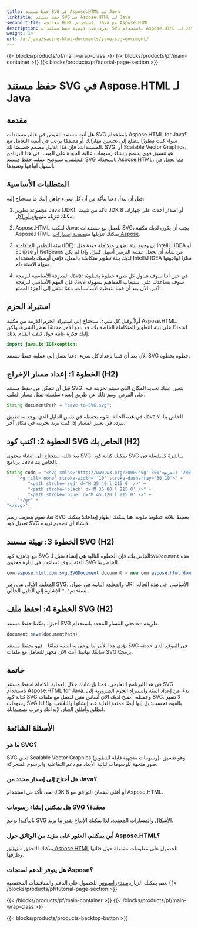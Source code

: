 ```yaml
---
title: حفظ مستند SVG في Aspose.HTML لـ Java
linktitle: حفظ مستند SVG في Aspose.HTML لـ Java
second_title: معالجة HTML باستخدام Java مع Aspose.HTML
description: تعرف على كيفية حفظ مستندات SVG باستخدام Aspose.HTML لـ Java من خلال هذا الدليل السهل خطوة بخطوة والمليء بالأمثلة.
weight: 14
url: /ar/java/saving-html-documents/save-svg-document/
---
```


{{< blocks/products/pf/main-wrap-class >}}
{{< blocks/products/pf/main-container >}}
{{< blocks/products/pf/tutorial-page-section >}}

# حفظ مستند SVG في Aspose.HTML لـ Java

## مقدمة
هل أنت مستعد للغوص في عالم مستندات SVG باستخدام Aspose.HTML for Java؟ سواء كنت مطورًا يتطلع إلى تحسين مهاراتك أو مصممًا يرغب في أتمتة التعامل مع المستندات، فإن هذا الدليل مصمم خصيصًا لك. SVG، أو Scalable Vector Graphics، هو تنسيق قوي يسمح بإنشاء رسومات عالية الجودة على الويب. في هذا البرنامج التعليمي، سنوضح عملية حفظ مستند SVG باستخدام Aspose.HTML، مما يجعل من السهل اتباعها وتنفيذها.
## المتطلبات الأساسية
قبل أن نبدأ، دعنا نتأكد من أن كل شيء جاهز. إليك ما ستحتاج إليه:
1.  مجموعة تطوير Java (JDK): تأكد من تثبيت JDK 8 أو إصدار أحدث على جهازك. يمكنك تنزيله من[موقع أوراكل](https://www.oracle.com/java/technologies/javase-jdk11-downloads.html).
  
2.  Aspose.HTML لمكتبة Java: للعمل مع مستندات SVG، يجب أن يكون لديك مكتبة Aspose.HTML. يمكنك تنزيلها من[صفحة إصدارات Aspose](https://releases.aspose.com/html/java/).
3. بيئة التطوير المتكاملة (IDE): إن وجود بيئة تطوير متكاملة جيدة مثل IntelliJ IDEA أو Eclipse أو NetBeans من شأنه أن يجعل عملية الترميز أسهل كثيرًا. وإذا لم يكن لديك بيئة تطوير متكاملة بالفعل، فإنني أوصيك باستخدام IntelliJ IDEA نظرًا لواجهتها سهلة الاستخدام.
4. المعرفة الأساسية لبرمجة Java: في حين أننا سوف نتناول كل شيء خطوة بخطوة، فإن الفهم الأساسي لبرمجة Java سوف يساعدك على استيعاب المفاهيم بسهولة أكبر.
الآن بعد أن قمنا بتغطية الأساسيات، دعنا ننتقل إلى الجزء الممتع!
## استيراد الحزم
أولاً وقبل كل شيء، ستحتاج إلى استيراد الحزم اللازمة من مكتبة Aspose.HTML. اعتمادًا على بيئة التطوير المتكاملة الخاصة بك، قد يبدو الأمر مختلفًا بعض الشيء، ولكن إليك فكرة عامة حول كيفية القيام بذلك:
```java
import java.io.IOException;
```

الآن بعد أن قمنا بإعداد كل شيء، دعنا ننتقل إلى عملية حفظ مستند SVG خطوة بخطوة.
## الخطوة 1: إعداد مسار الإخراج (H2)
قبل أن تتمكن من حفظ مستند SVG، يتعين عليك تحديد المكان الذي سيتم تخزينه فيه على القرص. ويتم ذلك عن طريق إنشاء سلسلة تمثل مسار الملف.
```java
String documentPath = "save-to-SVG.svg";
```
في هذه الحالة، نقوم بحفظه في نفس الدليل الذي يوجد به تطبيق Java الخاص بنا. لا تتردد في تغيير المسار إذا كنت تريد تخزينه في مكان آخر.
## الخطوة 2: اكتب كود SVG الخاص بك (H2)
بعد ذلك، ستحتاج إلى إنشاء محتوى SVG. يمكنك كتابة كود SVG مباشرةً كسلسلة في برنامج Java الخاص بك.
```java
String code = "<svg xmlns='http://www.w3.org/2000/svg' الارتفاع='200' العرض='300'>" +
    "<g fill='none' stroke-width= '10' stroke-dasharray='30 10'>" +
        "<path stroke='red' d='M 25 40 l 215 0' />" +
        "<path stroke='black' d='M 35 80 l 215 0' />" +
        "<path stroke='blue' d='M 45 120 l 215 0' />" +
    "</g>" +
"</svg>";
```
هنا، نقوم بتعريف رسم SVG بسيط بثلاثة خطوط ملونة. هنا يمكنك إظهار إبداعك! يمكنك تعديل كود SVG لإنشاء أي تصميم تريده.
## الخطوة 3: تهيئة مستند SVG (H2)
 مع جاهزية كود SVG الخاص بك، فإن الخطوة التالية هي إنشاء مثيل لـ`SVGDocument` هذه الفئة سوف تساعدنا في إدارة محتوى SVG الخاص بنا.
```java
com.aspose.html.dom.svg.SVGDocument document = new com.aspose.html.dom.svg.SVGDocument(code, ".");
```
 المعلمة الأولى هي رمز SVG، والمعلمة الثانية هي عنوان URI الأساسي. في هذه الحالة، نستخدم`"."` للإشارة إلى الدليل الحالي.
## الخطوة 4: احفظ ملف SVG (H2)
 أخيرًا، يمكننا حفظ مستند SVG في المسار المحدد باستخدام`save` طريقة.
```java
document.save(documentPath);
```
يؤدي هذا الأمر ما يوحي به اسمه تمامًا - فهو يحفظ مستند SVG في الموقع الذي حددته سابقًا. تهانينا! أنت الآن مجهز للتعامل مع ملفات SVG برمجيًا.
## خاتمة
في هذا البرنامج التعليمي، قمنا بإرشادك خلال العملية الكاملة لحفظ مستند SVG باستخدام Aspose.HTML for Java. بدءًا من إعداد البيئة واستيراد الحزم الضرورية إلى كتابة كود SVG وحفظه، أصبح لديك الآن أساس متين للعمل مع ملفات SVG. لا تتميز رسومات SVG بالقوة فحسب؛ بل إنها أيضًا ممتعة للغاية عند إنشائها والتلاعب بها! لذا انطلق وأطلق العنان لإبداعك وجرب تصميماتك.
## الأسئلة الشائعة
### ما هو SVG؟
SVG تعني Scalable Vector Graphics (رسومات متجهية قابلة للتطوير)، وهو تنسيق صور متجهة للرسومات ثنائية الأبعاد مع دعم التفاعلية والرسوم المتحركة.
### هل أحتاج إلى إصدار محدد من Java؟
نعم، تأكد من استخدام JDK 8 أو أعلى لضمان التوافق مع Aspose.HTML.
### هل يمكنني إنشاء رسومات SVG معقدة؟
بالتأكيد! يدعم SVG الأشكال والمسارات المعقدة، لذا يمكنك الإبداع بقدر ما تريد.
### أين يمكنني العثور على مزيد من الوثائق حول Aspose.HTML؟
 يمكنك التحقق من[توثيق Aspose HTML](https://reference.aspose.com/html/java/) للحصول على معلومات مفصلة حول فئاتها وطرقها.
### هل يتوفر الدعم لمنتجات Aspose؟
 نعم يمكنك الزيارة[منتدى اسبوس](https://forum.aspose.com/c/html/29) للحصول على الدعم والمناقشات المجتمعية.
{{< /blocks/products/pf/tutorial-page-section >}}

{{< /blocks/products/pf/main-container >}}
{{< /blocks/products/pf/main-wrap-class >}}

{{< blocks/products/products-backtop-button >}}
